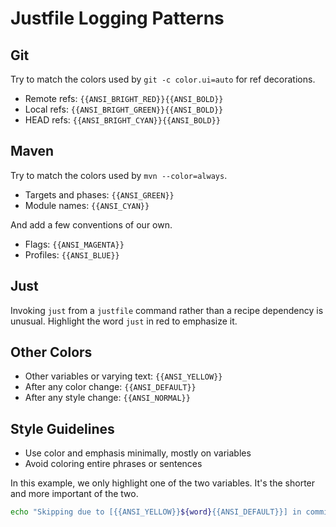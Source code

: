 # Justfile Logging Patterns

## Git

Try to match the colors used by `git -c color.ui=auto` for ref decorations.

- Remote refs: `{{ANSI_BRIGHT_RED}}{{ANSI_BOLD}}`
- Local refs: `{{ANSI_BRIGHT_GREEN}}{{ANSI_BOLD}}`
- HEAD refs: `{{ANSI_BRIGHT_CYAN}}{{ANSI_BOLD}}`

## Maven

Try to match the colors used by `mvn --color=always`.

- Targets and phases: `{{ANSI_GREEN}}`
- Module names: `{{ANSI_CYAN}}`

And add a few conventions of our own.

- Flags: `{{ANSI_MAGENTA}}`
- Profiles: `{{ANSI_BLUE}}`

## Just

Invoking `just` from a `justfile` command rather than a recipe dependency is unusual. Highlight the word `just` in red to emphasize it.

## Other Colors

- Other variables or varying text: `{{ANSI_YELLOW}}`
- After any color change: `{{ANSI_DEFAULT}}`
- After any style change: `{{ANSI_NORMAL}}`

## Style Guidelines

- Use color and emphasis minimally, mostly on variables
- Avoid coloring entire phrases or sentences

In this example, we only highlight one of the two variables. It's the shorter and more important of the two.

```bash
echo "Skipping due to [{{ANSI_YELLOW}}${word}{{ANSI_DEFAULT}}] in commit: '${COMMIT_MESSAGE}'"
```
